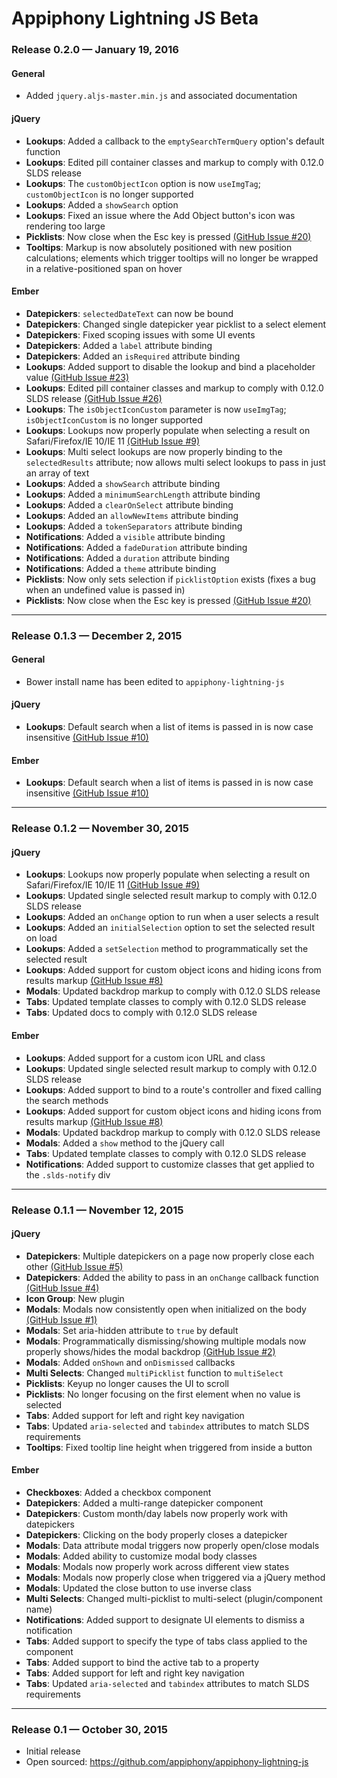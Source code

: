 # Appiphony Lightning JS Beta

### Release 0.2.0 — January 19, 2016

#### General
* Added `jquery.aljs-master.min.js` and associated documentation

#### jQuery
* **Lookups**: Added a callback to the `emptySearchTermQuery` option's default function
* **Lookups**: Edited pill container classes and markup to comply with 0.12.0 SLDS release
* **Lookups**: The `customObjectIcon` option is now `useImgTag`; `customObjectIcon` is no longer supported
* **Lookups**: Added a `showSearch` option
* **Lookups**: Fixed an issue where the Add Object button's icon was rendering too large
* **Picklists**: Now close when the Esc key is pressed <a href="https://github.com/appiphony/appiphony-lightning-js/issues/20">(GitHub Issue #20)</a>
* **Tooltips**: Markup is now absolutely positioned with new position calculations; elements which trigger tooltips will no longer be wrapped in a relative-positioned span on hover

#### Ember
* **Datepickers**: `selectedDateText` can now be bound
* **Datepickers**: Changed single datepicker year picklist to a select element
* **Datepickers**: Fixed scoping issues with some UI events
* **Datepickers**: Added a `label` attribute binding
* **Datepickers**: Added an `isRequired` attribute binding
* **Lookups**: Added support to disable the lookup and bind a placeholder value <a href="https://github.com/appiphony/appiphony-lightning-js/issues/23">(GitHub Issue #23)</a>
* **Lookups**: Edited pill container classes and markup to comply with 0.12.0 SLDS release <a href="https://github.com/appiphony/appiphony-lightning-js/issues/26">(GitHub Issue #26)</a>
* **Lookups**: The `isObjectIconCustom` parameter is now `useImgTag`; `isObjectIconCustom` is no longer supported
* **Lookups**: Lookups now properly populate when selecting a result on Safari/Firefox/IE 10/IE 11 <a href="https://github.com/appiphony/appiphony-lightning-js/issues/9">(GitHub Issue #9)</a>
* **Lookups**: Multi select lookups are now properly binding to the `selectedResults` attribute; now allows multi select lookups to pass in just an array of text
* **Lookups**: Added a `showSearch` attribute binding
* **Lookups**: Added a `minimumSearchLength` attribute binding
* **Lookups**: Added a `clearOnSelect` attribute binding
* **Lookups**: Added an `allowNewItems` attribute binding
* **Lookups**: Added a `tokenSeparators` attribute binding
* **Notifications**: Added a `visible` attribute binding
* **Notifications**: Added a `fadeDuration` attribute binding
* **Notifications**: Added a `duration` attribute binding
* **Notifications**: Added a `theme` attribute binding
* **Picklists**: Now only sets selection if `picklistOption` exists (fixes a bug when an undefined value is passed in)
* **Picklists**: Now close when the Esc key is pressed <a href="https://github.com/appiphony/appiphony-lightning-js/issues/20">(GitHub Issue #20)</a>

---

### Release 0.1.3 — December 2, 2015

#### General
* Bower install name has been edited to `appiphony-lightning-js`

#### jQuery
* **Lookups**: Default search when a list of items is passed in is now case insensitive <a href="https://github.com/appiphony/appiphony-lightning-js/issues/10">(GitHub Issue #10)</a>

#### Ember
* **Lookups**: Default search when a list of items is passed in is now case insensitive <a href="https://github.com/appiphony/appiphony-lightning-js/issues/10">(GitHub Issue #10)</a>

---

### Release 0.1.2 — November 30, 2015

#### jQuery
* **Lookups**: Lookups now properly populate when selecting a result on Safari/Firefox/IE 10/IE 11 <a href="https://github.com/appiphony/appiphony-lightning-js/issues/9">(GitHub Issue #9)</a>
* **Lookups**: Updated single selected result markup to comply with 0.12.0 SLDS release
* **Lookups**: Added an `onChange` option to run when a user selects a result
* **Lookups**: Added an `initialSelection` option to set the selected result on load
* **Lookups**: Added a `setSelection` method to programmatically set the selected result
* **Lookups**: Added support for custom object icons and hiding icons from results markup <a href="https://github.com/appiphony/appiphony-lightning-js/issues/8">(GitHub Issue #8)</a>
* **Modals**: Updated backdrop markup to comply with 0.12.0 SLDS release
* **Tabs**: Updated template classes to comply with 0.12.0 SLDS release
* **Tabs**: Updated docs to comply with 0.12.0 SLDS release

#### Ember
* **Lookups**: Added support for a custom icon URL and class
* **Lookups**: Updated single selected result markup to comply with 0.12.0 SLDS release
* **Lookups**: Added support to bind to a route's controller and fixed calling the search methods
* **Lookups**: Added support for custom object icons and hiding icons from results markup <a href="https://github.com/appiphony/appiphony-lightning-js/issues/8">(GitHub Issue #8)</a>
* **Modals**: Updated backdrop markup to comply with 0.12.0 SLDS release
* **Modals**: Added a `show` method to the jQuery call
* **Tabs**: Updated template classes to comply with 0.12.0 SLDS release
* **Notifications**: Added support to customize classes that get applied to the `.slds-notify` div

---

### Release 0.1.1 — November 12, 2015

#### jQuery
* **Datepickers**: Multiple datepickers on a page now properly close each other <a href="https://github.com/appiphony/appiphony-lightning-js/issues/5">(GitHub Issue #5)</a>
* **Datepickers**: Added the ability to pass in an `onChange` callback function <a href="https://github.com/appiphony/appiphony-lightning-js/issues/4">(GitHub Issue #4)</a>
* **Icon Group**: New plugin
* **Modals**: Modals now consistently open when initialized on the body <a href="https://github.com/appiphony/appiphony-lightning-js/issues/1">(GitHub Issue #1)</a>
* **Modals**: Set aria-hidden attribute to `true` by default
* **Modals**: Programmatically dismissing/showing multiple modals now properly shows/hides the modal backdrop <a href="https://github.com/appiphony/appiphony-lightning-js/issues/2">(GitHub Issue #2)</a>
* **Modals**: Added `onShown` and `onDismissed` callbacks
* **Multi Selects**: Changed `multiPicklist` function to `multiSelect`
* **Picklists**: Keyup no longer causes the UI to scroll
* **Picklists**: No longer focusing on the first element when no value is selected
* **Tabs**: Added support for left and right key navigation
* **Tabs**: Updated `aria-selected` and `tabindex` attributes to match SLDS requirements
* **Tooltips**: Fixed tooltip line height when triggered from inside a button

#### Ember
* **Checkboxes**: Added a checkbox component
* **Datepickers**: Added a multi-range datepicker component
* **Datepickers**: Custom month/day labels now properly work with datepickers
* **Datepickers**: Clicking on the body properly closes a datepicker
* **Modals**: Data attribute modal triggers now properly open/close modals
* **Modals**: Added ability to customize modal body classes
* **Modals**: Modals now properly work across different view states
* **Modals**: Modals now properly close when triggered via a jQuery method
* **Modals**: Updated the close button to use inverse class  
* **Multi Selects**: Changed multi-picklist to multi-select (plugin/component name)
* **Notifications**: Added support to designate UI elements to dismiss a notification
* **Tabs**: Added support to specify the type of tabs class applied to the component
* **Tabs**: Added support to bind the active tab to a property
* **Tabs**: Added support for left and right key navigation
* **Tabs**: Updated `aria-selected` and `tabindex` attributes to match SLDS requirements

---

### Release 0.1 — October 30, 2015
* Initial release
* Open sourced: <a href="https://github.com/appiphony/appiphony-lightning-js" target="_blank">https://github.com/appiphony/appiphony-lightning-js</a>